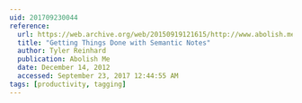 ```yaml
---
uid: 201709230044
reference:
  url: https://web.archive.org/web/20150919121615/http://www.abolish.me/blog/semantic-notes
  title: "Getting Things Done with Semantic Notes"
  author: Tyler Reinhard
  publication: Abolish Me
  date: December 14, 2012
  accessed: September 23, 2017 12:44:55 AM
tags: [productivity, tagging]
---
```

